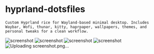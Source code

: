 # hyprland-dotsfiles
    Custom Hyprland rice for Wayland-based minimal desktop. Includes Waybar, Wofi, thunar, kitty, haprpaper, wallpapers, themes, and personal tweaks for a clean workflow.

![screenshot](https://github.com/user-attachments/assets/bbee32e6-10a1-4a61-98f7-c1114e783e74)
![screenshot](https://github.com/user-attachments/assets/f71c4ead-f7d0-4cfb-be53-dad73e75a041)
![screenshot](https://github.com/user-attachments/assets/625f389a-ae34-4808-9d25-2a3ae99d3034)
![screenshot](https://github.com/user-attachments/assets/28535290-70b5-4e60-94ab-164ca21384d0)
![Uploading screenshot.png…]()

